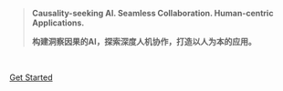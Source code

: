 <!-- _coverpage.md -->

<!-- Slogan 区域 -->
> **Causality-seeking AI. Seamless Collaboration. Human-centric Applications.**
>
> **构建洞察因果的AI，探索深度人机协作，打造以人为本的应用。**

<br>

<!-- 行动号召按钮 -->
[Get Started](/intro.md) 
<!-- [核心理念](/core_concepts/VISION_AND_MISSION.md) -->

<!-- 
可选：项目名称或Logo (如果需要，可以取消注释并替换)
<br>
<br>

## SiCoreLadder
-->

<!-- 
可选：简洁描述 (如果需要，可以取消注释并填写内容)
<br>

Briefly describe your project here...
<br>
简要描述项目...
-->

<!-- 
可选：自定义背景 (通过 CSS in index.html or a custom CSS file)
![bg](path/to/your/background-image.jpg) 
--> 